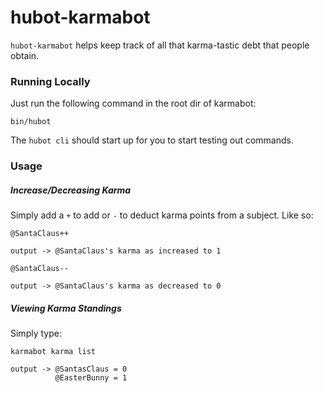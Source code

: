 # hubot-karmabot

`hubot-karmabot` helps keep track of all that karma-tastic debt that people obtain.

### Running Locally

Just run the following command in the root dir of karmabot:

```
bin/hubot
```

The `hubot cli` should start up for you to start testing out commands.

### Usage

##### Increase/Decreasing Karma

Simply add a `+` to add or `-` to deduct karma points from a subject. Like so:

```
@SantaClaus++

output -> @SantaClaus's karma as increased to 1
```

```
@SantaClaus--

output -> @SantaClaus's karma as decreased to 0
```

##### Viewing Karma Standings

Simply type:

```
karmabot karma list

output -> @SantasClaus = 0
          @EasterBunny = 1
```
